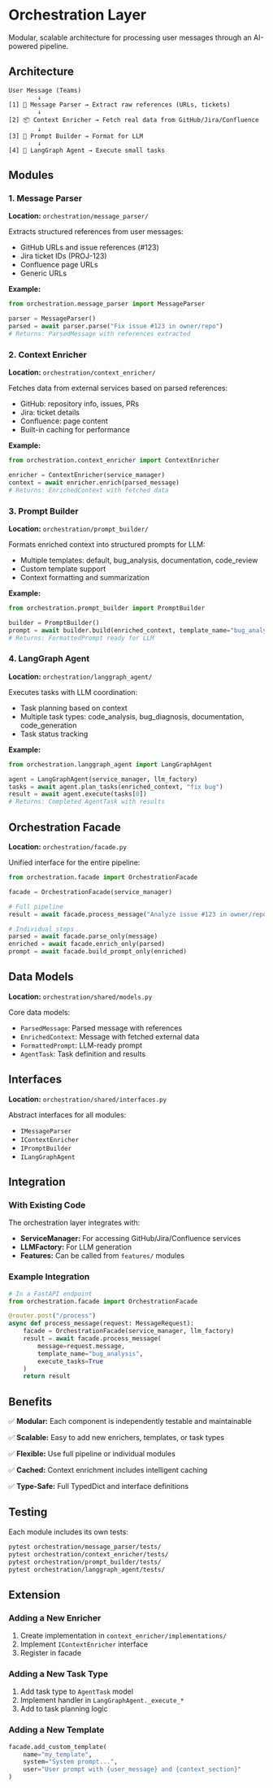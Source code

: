 # Orchestration Layer

Modular, scalable architecture for processing user messages through an AI-powered pipeline.

## Architecture

```
User Message (Teams)
        ↓
[1] 🧩 Message Parser → Extract raw references (URLs, tickets)
        ↓
[2] 📦 Context Enricher → Fetch real data from GitHub/Jira/Confluence
        ↓
[3] 🧠 Prompt Builder → Format for LLM
        ↓
[4] 🔄 LangGraph Agent → Execute small tasks
```

## Modules

### 1. Message Parser
**Location:** `orchestration/message_parser/`

Extracts structured references from user messages:
- GitHub URLs and issue references (#123)
- Jira ticket IDs (PROJ-123)
- Confluence page URLs
- Generic URLs

**Example:**
```python
from orchestration.message_parser import MessageParser

parser = MessageParser()
parsed = await parser.parse("Fix issue #123 in owner/repo")
# Returns: ParsedMessage with references extracted
```

### 2. Context Enricher
**Location:** `orchestration/context_enricher/`

Fetches data from external services based on parsed references:
- GitHub: repository info, issues, PRs
- Jira: ticket details
- Confluence: page content
- Built-in caching for performance

**Example:**
```python
from orchestration.context_enricher import ContextEnricher

enricher = ContextEnricher(service_manager)
context = await enricher.enrich(parsed_message)
# Returns: EnrichedContext with fetched data
```

### 3. Prompt Builder
**Location:** `orchestration/prompt_builder/`

Formats enriched context into structured prompts for LLM:
- Multiple templates: default, bug_analysis, documentation, code_review
- Custom template support
- Context formatting and summarization

**Example:**
```python
from orchestration.prompt_builder import PromptBuilder

builder = PromptBuilder()
prompt = await builder.build(enriched_context, template_name="bug_analysis")
# Returns: FormattedPrompt ready for LLM
```

### 4. LangGraph Agent
**Location:** `orchestration/langgraph_agent/`

Executes tasks with LLM coordination:
- Task planning based on context
- Multiple task types: code_analysis, bug_diagnosis, documentation, code_generation
- Task status tracking

**Example:**
```python
from orchestration.langgraph_agent import LangGraphAgent

agent = LangGraphAgent(service_manager, llm_factory)
tasks = await agent.plan_tasks(enriched_context, "fix bug")
result = await agent.execute(tasks[0])
# Returns: Completed AgentTask with results
```

## Orchestration Facade

**Location:** `orchestration/facade.py`

Unified interface for the entire pipeline:

```python
from orchestration.facade import OrchestrationFacade

facade = OrchestrationFacade(service_manager)

# Full pipeline
result = await facade.process_message("Analyze issue #123 in owner/repo")

# Individual steps
parsed = await facade.parse_only(message)
enriched = await facade.enrich_only(parsed)
prompt = await facade.build_prompt_only(enriched)
```

## Data Models

**Location:** `orchestration/shared/models.py`

Core data models:
- `ParsedMessage`: Parsed message with references
- `EnrichedContext`: Message with fetched external data
- `FormattedPrompt`: LLM-ready prompt
- `AgentTask`: Task definition and results

## Interfaces

**Location:** `orchestration/shared/interfaces.py`

Abstract interfaces for all modules:
- `IMessageParser`
- `IContextEnricher`
- `IPromptBuilder`
- `ILangGraphAgent`

## Integration

### With Existing Code

The orchestration layer integrates with:
- **ServiceManager:** For accessing GitHub/Jira/Confluence services
- **LLMFactory:** For LLM generation
- **Features:** Can be called from `features/` modules

### Example Integration

```python
# In a FastAPI endpoint
from orchestration.facade import OrchestrationFacade

@router.post("/process")
async def process_message(request: MessageRequest):
    facade = OrchestrationFacade(service_manager, llm_factory)
    result = await facade.process_message(
        message=request.message,
        template_name="bug_analysis",
        execute_tasks=True
    )
    return result
```

## Benefits

✅ **Modular:** Each component is independently testable and maintainable

✅ **Scalable:** Easy to add new enrichers, templates, or task types

✅ **Flexible:** Use full pipeline or individual modules

✅ **Cached:** Context enrichment includes intelligent caching

✅ **Type-Safe:** Full TypedDict and interface definitions

## Testing

Each module includes its own tests:
```bash
pytest orchestration/message_parser/tests/
pytest orchestration/context_enricher/tests/
pytest orchestration/prompt_builder/tests/
pytest orchestration/langgraph_agent/tests/
```

## Extension

### Adding a New Enricher

1. Create implementation in `context_enricher/implementations/`
2. Implement `IContextEnricher` interface
3. Register in facade

### Adding a New Task Type

1. Add task type to `AgentTask` model
2. Implement handler in `LangGraphAgent._execute_*`
3. Add to task planning logic

### Adding a New Template

```python
facade.add_custom_template(
    name="my_template",
    system="System prompt...",
    user="User prompt with {user_message} and {context_section}"
)
```
